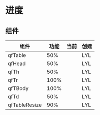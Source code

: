 # 进度

## 组件
| 组件          | 功能 | 当前 | 创建 |
| ------------- | ---- | ---- | ---- |
| qfTable       | 50%  |      | LYL  |
| qfHead        | 50%  |      | LYL  |
| qfTh          | 50%  |      | LYL  |
| qfTr          | 100% |      | LYL  |
| qfTBody       | 100% |      | LYL  |
| qfTd          | 50%  |      | LYL  |
| qfTableResize | 90%  |      | LYL  |